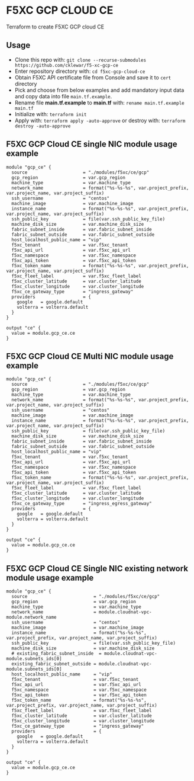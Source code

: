# F5XC GCP CLOUD CE

Terraform to create F5XC GCP cloud CE

## Usage

- Clone this repo with: `git clone --recurse-submodules https://github.com/cklewar/f5-xc-gcp-ce`
- Enter repository directory with: `cd f5xc-gcp-cloud-ce`
- Obtain F5XC API certificate file from Console and save it to `cert` directory
- Pick and choose from below examples and add mandatory input data and copy data into file `main.tf.example`.
- Rename file __main.tf.example__ to __main.tf__ with: `rename main.tf.example main.tf`
- Initialize with: `terraform init`
- Apply with: `terraform apply -auto-approve` or destroy with: `terraform destroy -auto-approve`

## F5XC GCP Cloud CE single NIC module usage example

````hcl
module "gcp_ce" {
  source                     = "./modules/f5xc/ce/gcp"
  gcp_region                 = var.gcp_region
  machine_type               = var.machine_type
  network_name               = format("%s-%s-%s", var.project_prefix, var.project_name, var.project_suffix)
  ssh_username               = "centos"
  machine_image              = var.machine_image
  instance_name              = format("%s-%s-%s", var.project_prefix, var.project_name, var.project_suffix)
  ssh_public_key             = file(var.ssh_public_key_file)
  machine_disk_size          = var.machine_disk_size
  fabric_subnet_inside       = var.fabric_subnet_inside
  fabric_subnet_outside      = var.fabric_subnet_outside
  host_localhost_public_name = "vip"
  f5xc_tenant                = var.f5xc_tenant
  f5xc_api_url               = var.f5xc_api_url
  f5xc_namespace             = var.f5xc_namespace
  f5xc_api_token             = var.f5xc_api_token
  f5xc_token_name            = format("%s-%s-%s", var.project_prefix, var.project_name, var.project_suffix)
  f5xc_fleet_label           = var.f5xc_fleet_label
  f5xc_cluster_latitude      = var.cluster_latitude
  f5xc_cluster_longitude     = var.cluster_longitude
  f5xc_ce_gateway_type       = "ingress_gateway"
  providers                  = {
    google   = google.default
    volterra = volterra.default
  }
}

output "ce" {
  value = module.gcp_ce.ce
}
````

## F5XC GCP Cloud CE Multi NIC module usage example

````hcl
module "gcp_ce" {
  source                     = "./modules/f5xc/ce/gcp"
  gcp_region                 = var.gcp_region
  machine_type               = var.machine_type
  network_name               = format("%s-%s-%s", var.project_prefix, var.project_name, var.project_suffix)
  ssh_username               = "centos"
  machine_image              = var.machine_image
  instance_name              = format("%s-%s-%s", var.project_prefix, var.project_name, var.project_suffix)
  ssh_public_key             = file(var.ssh_public_key_file)
  machine_disk_size          = var.machine_disk_size
  fabric_subnet_inside       = var.fabric_subnet_inside
  fabric_subnet_outside      = var.fabric_subnet_outside
  host_localhost_public_name = "vip"
  f5xc_tenant                = var.f5xc_tenant
  f5xc_api_url               = var.f5xc_api_url
  f5xc_namespace             = var.f5xc_namespace
  f5xc_api_token             = var.f5xc_api_token
  f5xc_token_name            = format("%s-%s-%s", var.project_prefix, var.project_name, var.project_suffix)
  f5xc_fleet_label           = var.f5xc_fleet_label
  f5xc_cluster_latitude      = var.cluster_latitude
  f5xc_cluster_longitude     = var.cluster_longitude
  f5xc_ce_gateway_type       = "ingress_egress_gateway"
  providers                  = {
    google   = google.default
    volterra = volterra.default
  }
}

output "ce" {
  value = module.gcp_ce.ce
}
````

## F5XC GCP Cloud CE Single NIC existing network module usage example

````hcl
module "gcp_ce" {
  source                         = "./modules/f5xc/ce/gcp"
  gcp_region                     = var.gcp_region
  machine_type                   = var.machine_type
  network_name                   = module.cloudnat-vpc-module.network_name
  ssh_username                   = "centos"
  machine_image                  = var.machine_image
  instance_name                  = format("%s-%s-%s", var.project_prefix, var.project_name, var.project_suffix)
  ssh_public_key                 = file(var.ssh_public_key_file)
  machine_disk_size              = var.machine_disk_size
  # existing_fabric_subnet_inside  = module.cloudnat-vpc-module.subnets_ids[0]
  existing_fabric_subnet_outside = module.cloudnat-vpc-module.subnets_ids[0]
  host_localhost_public_name     = "vip"
  f5xc_tenant                    = var.f5xc_tenant
  f5xc_api_url                   = var.f5xc_api_url
  f5xc_namespace                 = var.f5xc_namespace
  f5xc_api_token                 = var.f5xc_api_token
  f5xc_token_name                = format("%s-%s-%s", var.project_prefix, var.project_name, var.project_suffix)
  f5xc_fleet_label               = var.f5xc_fleet_label
  f5xc_cluster_latitude          = var.cluster_latitude
  f5xc_cluster_longitude         = var.cluster_longitude
  f5xc_ce_gateway_type           = "ingress_gateway"
  providers                      = {
    google   = google.default
    volterra = volterra.default
  }
}

output "ce" {
  value = module.gcp_ce.ce
}
````